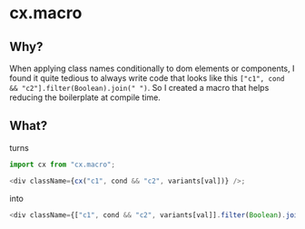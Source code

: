 # cx.macro

## Why?

When applying class names conditionally to dom elements or components, I found it quite tedious to always write code that looks like this `["c1", cond && "c2"].filter(Boolean).join(" ")`.
So I created a macro that helps reducing the boilerplate at compile time.

## What?

turns

```js
import cx from "cx.macro";

<div className={cx("c1", cond && "c2", variants[val])} />;
```

into

```js
<div className={["c1", cond && "c2", variants[val]].filter(Boolean).join(" ")} />
```
